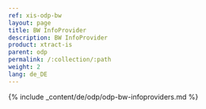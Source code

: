 ```yaml
---
ref: xis-odp-bw
layout: page
title: BW InfoProvider
description: BW InfoProvider
product: xtract-is
parent: odp
permalink: /:collection/:path
weight: 2
lang: de_DE
---
```

{% include _content/de/odp/odp-bw-infoproviders.md %} 
